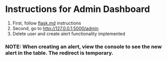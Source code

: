 # Instructions for Admin Dashboard

1. First, follow [flask.md](https://github.com/trevorwinser/Infinite-Loopers/blob/admin-dashboard-backend/Instructions/flask.md) instructions
2. Second, go to http://127.0.0.1:5000/admin
3. Delete user and create alert functionality implemented

### NOTE: When creating an alert, view the console to see the new alert in the table. The redirect is temporary.
